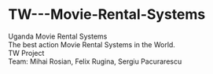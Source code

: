 # TW---Movie-Rental-Systems <br />
Uganda Movie Rental Systems <br />
The best action Movie Rental Systems in the World. <br />
TW Project <br />
Team: Mihai Rosian, Felix Rugina, Sergiu Pacurarescu <br />


